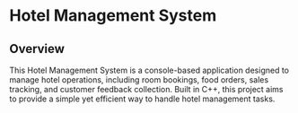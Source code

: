 # Hotel Management System

## Overview
This Hotel Management System is a console-based application designed to manage hotel operations, including room bookings, food orders, sales tracking, and customer feedback collection. Built in C++, this project aims to provide a simple yet efficient way to handle hotel management tasks.
